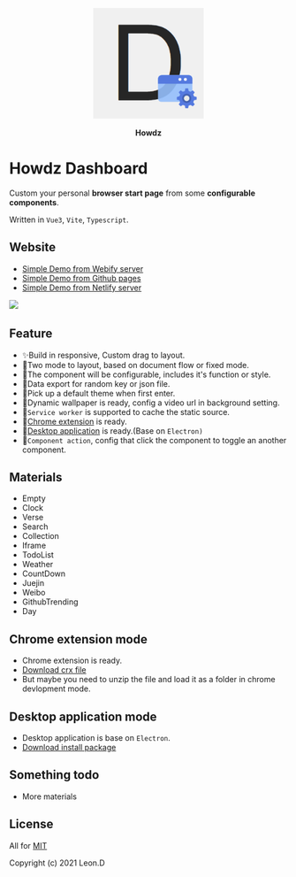 <p align="center">
  <img width="200px" src="./public/favicon.png">
</p>
<p align="center"><b>Howdz</b></p>

# Howdz Dashboard

Custom your personal **browser start page** from some **configurable components**.

Written in `Vue3`, `Vite`, `Typescript`.

## Website

- <a href="https://s.kongfandong.cn/">Simple Demo from Webify server</a>
- <a href="https://leon-kfd.github.io/Dashboard/">Simple Demo from Github pages</a>
- <a href="https://howdy-dashboard.netlify.app/">Simple Demo from Netlify server</a>

<a href="https://s.kongfandong.cn/">
  <img width="400px" src="https://i.loli.net/2021/10/10/ve8V3orUMZwSnO4.png">
</a>

## Feature

- ✨Build in responsive, Custom drag to layout.
- 💫Two mode to layout, based on document flow or fixed mode.
- 🍭The component will be configurable, includes it's function or style.
- 🍌Data export for random key or json file.
- 🎉Pick up a default theme when first enter.
- 🌟Dynamic wallpaper is ready, config a video url in background setting.
- 🚀`Service worker` is supported to cache the static source.
- 🌈[Chrome extension](#_ChromeExtension) is ready.
- 🎲[Desktop application](#_DesktopApplication) is ready.(Base on `Electron)`
- 🍦`Component action`, config that click the component to toggle an another component.

## Materials

- Empty
- Clock
- Verse
- Search
- Collection
- Iframe
- TodoList
- Weather
- CountDown
- Juejin
- Weibo
- GithubTrending
- Day

## Chrome extension mode

<span id="_ChromeExtension"></span>

- Chrome extension is ready.
- <a href="https://leon-kfd.github.io/Dashboard/howdy-dashboard.crx">Download crx file</a>
- But maybe you need to unzip the file and load it as a folder in chrome devlopment mode.

## Desktop application mode

<span id="_DesktopApplication"></span>

- Desktop application is base on `Electron`.
- <a href="https://github.com/leon-kfd/Dashboard/releases/tag/v1.0.1-beta.1">Download install package</a>

## Something todo

- More materials

## License

All for [MIT](https://github.com/leon-kfd/Dashboard/blob/main/LICENSE) 

Copyright (c) 2021 Leon.D
